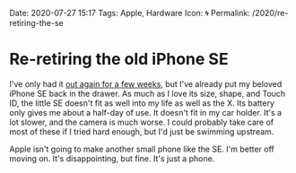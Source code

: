 Date: 2020-07-27 15:17
Tags: Apple, Hardware
Icon: 🌀
Permalink: /2020/re-retiring-the-se

# Re-retiring the old iPhone SE

I've only had it [out again for a few weeks](https://www.copingmechanism.com/2020/iphone-se-og), but I've already put my beloved iPhone SE back in the drawer. As much as I love its size, shape, and Touch ID, the little SE doesn't fit as well into my life as well as the X. Its battery only gives me about a half-day of use. It doesn't fit in my car holder. It's a lot slower, and the camera is much worse. I could probably take care of most of these if I tried hard enough, but I'd just be swimming upstream. 

Apple isn't going to make another small phone like the SE. I'm better off moving on. It's disappointing, but fine. It's just a phone.

